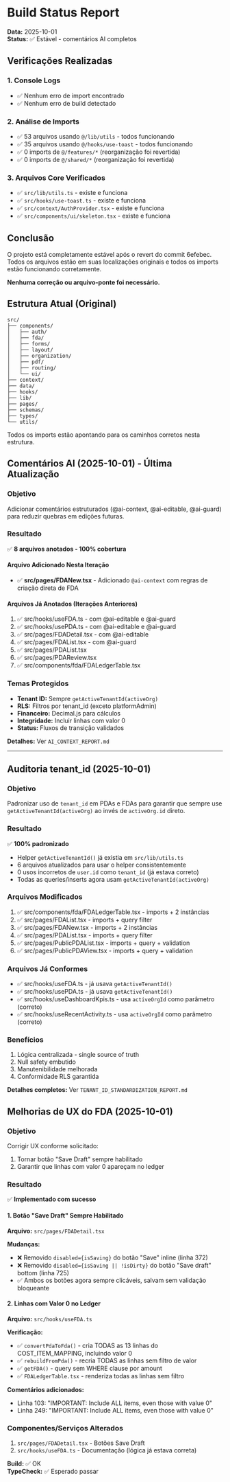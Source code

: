 # Build Status Report

**Data:** 2025-10-01  
**Status:** ✅ Estável - comentários AI completos

## Verificações Realizadas

### 1. Console Logs
- ✅ Nenhum erro de import encontrado
- ✅ Nenhum erro de build detectado

### 2. Análise de Imports
- ✅ 53 arquivos usando `@/lib/utils` - todos funcionando
- ✅ 35 arquivos usando `@/hooks/use-toast` - todos funcionando
- ✅ 0 imports de `@/features/*` (reorganização foi revertida)
- ✅ 0 imports de `@/shared/*` (reorganização foi revertida)

### 3. Arquivos Core Verificados
- ✅ `src/lib/utils.ts` - existe e funciona
- ✅ `src/hooks/use-toast.ts` - existe e funciona
- ✅ `src/context/AuthProvider.tsx` - existe e funciona
- ✅ `src/components/ui/skeleton.tsx` - existe e funciona

## Conclusão

O projeto está completamente estável após o revert do commit 6efebec. Todos os arquivos estão em suas localizações originais e todos os imports estão funcionando corretamente.

**Nenhuma correção ou arquivo-ponte foi necessário.**

## Estrutura Atual (Original)

```
src/
├── components/
│   ├── auth/
│   ├── fda/
│   ├── forms/
│   ├── layout/
│   ├── organization/
│   ├── pdf/
│   ├── routing/
│   └── ui/
├── context/
├── data/
├── hooks/
├── lib/
├── pages/
├── schemas/
├── types/
└── utils/
```

Todos os imports estão apontando para os caminhos corretos nesta estrutura.

## Comentários AI (2025-10-01) - Última Atualização

### Objetivo
Adicionar comentários estruturados (@ai-context, @ai-editable, @ai-guard) para reduzir quebras em edições futuras.

### Resultado
✅ **8 arquivos anotados - 100% cobertura**

#### Arquivo Adicionado Nesta Iteração
- ✅ **src/pages/FDANew.tsx** - Adicionado `@ai-context` com regras de criação direta de FDA

#### Arquivos Já Anotados (Iterações Anteriores)
1. ✅ src/hooks/useFDA.ts - com @ai-editable e @ai-guard
2. ✅ src/hooks/usePDA.ts - com @ai-editable e @ai-guard
3. ✅ src/pages/FDADetail.tsx - com @ai-editable
4. ✅ src/pages/FDAList.tsx - com @ai-guard
5. ✅ src/pages/PDAList.tsx
6. ✅ src/pages/PDAReview.tsx
7. ✅ src/components/fda/FDALedgerTable.tsx

### Temas Protegidos
- **Tenant ID:** Sempre `getActiveTenantId(activeOrg)`
- **RLS:** Filtros por tenant_id (exceto platformAdmin)
- **Financeiro:** Decimal.js para cálculos
- **Integridade:** Incluir linhas com valor 0
- **Status:** Fluxos de transição validados

**Detalhes:** Ver `AI_CONTEXT_REPORT.md`

---

## Auditoria tenant_id (2025-10-01)

### Objetivo
Padronizar uso de `tenant_id` em PDAs e FDAs para garantir que sempre use `getActiveTenantId(activeOrg)` ao invés de `activeOrg.id` direto.

### Resultado
✅ **100% padronizado**

- Helper `getActiveTenantId()` já existia em `src/lib/utils.ts`
- 6 arquivos atualizados para usar o helper consistentemente
- 0 usos incorretos de `user.id` como `tenant_id` (já estava correto)
- Todas as queries/inserts agora usam `getActiveTenantId(activeOrg)`

### Arquivos Modificados
1. ✅ src/components/fda/FDALedgerTable.tsx - imports + 2 instâncias
2. ✅ src/pages/FDAList.tsx - imports + query filter
3. ✅ src/pages/FDANew.tsx - imports + 2 instâncias
4. ✅ src/pages/PDAList.tsx - imports + query filter
5. ✅ src/pages/PublicPDAList.tsx - imports + query + validation
6. ✅ src/pages/PublicPDAView.tsx - imports + query + validation

### Arquivos Já Conformes
- ✅ src/hooks/useFDA.ts - já usava `getActiveTenantId()`
- ✅ src/hooks/usePDA.ts - já usava `getActiveTenantId()`
- ✅ src/hooks/useDashboardKpis.ts - usa `activeOrgId` como parâmetro (correto)
- ✅ src/hooks/useRecentActivity.ts - usa `activeOrgId` como parâmetro (correto)

### Benefícios
1. Lógica centralizada - single source of truth
2. Null safety embutido
3. Manutenibilidade melhorada
4. Conformidade RLS garantida

**Detalhes completos:** Ver `TENANT_ID_STANDARDIZATION_REPORT.md`

## Melhorias de UX do FDA (2025-10-01)

### Objetivo
Corrigir UX conforme solicitado:
1. Tornar botão "Save Draft" sempre habilitado
2. Garantir que linhas com valor 0 apareçam no ledger

### Resultado
✅ **Implementado com sucesso**

#### 1. Botão "Save Draft" Sempre Habilitado
**Arquivo:** `src/pages/FDADetail.tsx`

**Mudanças:**
- ❌ Removido `disabled={isSaving}` do botão "Save" inline (linha 372)
- ❌ Removido `disabled={isSaving || !isDirty}` do botão "Save draft" bottom (linha 725)
- ✅ Ambos os botões agora sempre clicáveis, salvam sem validação bloqueante

#### 2. Linhas com Valor 0 no Ledger
**Arquivo:** `src/hooks/useFDA.ts`

**Verificação:**
- ✅ `convertPdaToFda()` - cria TODAS as 13 linhas do COST_ITEM_MAPPING, incluindo valor 0
- ✅ `rebuildFromPda()` - recria TODAS as linhas sem filtro de valor
- ✅ `getFDA()` - query sem WHERE clause por amount
- ✅ `FDALedgerTable.tsx` - renderiza todas as linhas sem filtro

**Comentários adicionados:**
- Linha 103: "IMPORTANT: Include ALL items, even those with value 0"
- Linha 249: "IMPORTANT: Include ALL items, even those with value 0"

### Componentes/Serviços Alterados
1. `src/pages/FDADetail.tsx` - Botões Save Draft
2. `src/hooks/useFDA.ts` - Documentação (lógica já estava correta)

**Build:** ✅ OK  
**TypeCheck:** ✅ Esperado passar

